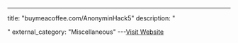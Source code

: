 ---
title: "buymeacoffee.com/AnonyminHack5"
description: "






"
external_category: "Miscellaneous"
---[Visit Website](https://buymeacoffee.com/AnonyminHack5)

